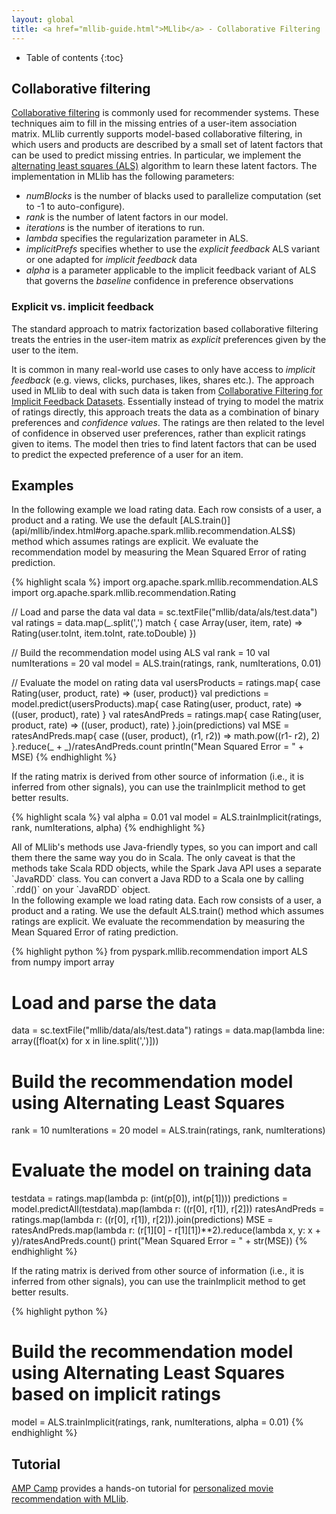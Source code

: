 ```yaml
---
layout: global
title: <a href="mllib-guide.html">MLlib</a> - Collaborative Filtering 
---
```


* Table of contents
{:toc}

## Collaborative filtering 

[Collaborative filtering](http://en.wikipedia.org/wiki/Recommender_system#Collaborative_filtering)
is commonly used for recommender systems.  These techniques aim to fill in the
missing entries of a user-item association matrix.  MLlib currently supports
model-based collaborative filtering, in which users and products are described
by a small set of latent factors that can be used to predict missing entries.
In particular, we implement the [alternating least squares
(ALS)](http://dl.acm.org/citation.cfm?id=1608614)
algorithm to learn these latent factors. The implementation in MLlib has the
following parameters:

* *numBlocks* is the number of blacks used to parallelize computation (set to -1 to auto-configure).
* *rank* is the number of latent factors in our model.
* *iterations* is the number of iterations to run.
* *lambda* specifies the regularization parameter in ALS.
* *implicitPrefs* specifies whether to use the *explicit feedback* ALS variant or one adapted for
  *implicit feedback* data
* *alpha* is a parameter applicable to the implicit feedback variant of ALS that governs the
  *baseline* confidence in preference observations

### Explicit vs. implicit feedback

The standard approach to matrix factorization based collaborative filtering treats 
the entries in the user-item matrix as *explicit* preferences given by the user to the item.

It is common in many real-world use cases to only have access to *implicit feedback* (e.g. views,
clicks, purchases, likes, shares etc.). The approach used in MLlib to deal with such data is taken
from
[Collaborative Filtering for Implicit Feedback Datasets](http://dx.doi.org/10.1109/ICDM.2008.22).
Essentially instead of trying to model the matrix of ratings directly, this approach treats the data
as a combination of binary preferences and *confidence values*. The ratings are then related to the
level of confidence in observed user preferences, rather than explicit ratings given to items.  The
model then tries to find latent factors that can be used to predict the expected preference of a
user for an item.

## Examples

<div class="codetabs">

<div data-lang="scala" markdown="1">
In the following example we load rating data. Each row consists of a user, a product and a rating.
We use the default [ALS.train()](api/mllib/index.html#org.apache.spark.mllib.recommendation.ALS$) 
method which assumes ratings are explicit. We evaluate the
recommendation model by measuring the Mean Squared Error of rating prediction.

{% highlight scala %}
import org.apache.spark.mllib.recommendation.ALS
import org.apache.spark.mllib.recommendation.Rating

// Load and parse the data
val data = sc.textFile("mllib/data/als/test.data")
val ratings = data.map(_.split(',') match {
    case Array(user, item, rate) =>  Rating(user.toInt, item.toInt, rate.toDouble)
})

// Build the recommendation model using ALS
val rank = 10
val numIterations = 20
val model = ALS.train(ratings, rank, numIterations, 0.01)

// Evaluate the model on rating data
val usersProducts = ratings.map{ case Rating(user, product, rate)  => (user, product)}
val predictions = model.predict(usersProducts).map{
    case Rating(user, product, rate) => ((user, product), rate)
}
val ratesAndPreds = ratings.map{
    case Rating(user, product, rate) => ((user, product), rate)
}.join(predictions)
val MSE = ratesAndPreds.map{
    case ((user, product), (r1, r2)) =>  math.pow((r1- r2), 2)
}.reduce(_ + _)/ratesAndPreds.count
println("Mean Squared Error = " + MSE)
{% endhighlight %}

If the rating matrix is derived from other source of information (i.e., it is inferred from
other signals), you can use the trainImplicit method to get better results.

{% highlight scala %}
val alpha = 0.01
val model = ALS.trainImplicit(ratings, rank, numIterations, alpha)
{% endhighlight %}
</div>

<div data-lang="java" markdown="1">
All of MLlib's methods use Java-friendly types, so you can import and call them there the same
way you do in Scala. The only caveat is that the methods take Scala RDD objects, while the
Spark Java API uses a separate `JavaRDD` class. You can convert a Java RDD to a Scala one by
calling `.rdd()` on your `JavaRDD` object.
</div>

<div data-lang="python" markdown="1">
In the following example we load rating data. Each row consists of a user, a product and a rating.
We use the default ALS.train() method which assumes ratings are explicit. We evaluate the
recommendation by measuring the Mean Squared Error of rating prediction.

{% highlight python %}
from pyspark.mllib.recommendation import ALS
from numpy import array

# Load and parse the data
data = sc.textFile("mllib/data/als/test.data")
ratings = data.map(lambda line: array([float(x) for x in line.split(',')]))

# Build the recommendation model using Alternating Least Squares
rank = 10
numIterations = 20
model = ALS.train(ratings, rank, numIterations)

# Evaluate the model on training data
testdata = ratings.map(lambda p: (int(p[0]), int(p[1])))
predictions = model.predictAll(testdata).map(lambda r: ((r[0], r[1]), r[2]))
ratesAndPreds = ratings.map(lambda r: ((r[0], r[1]), r[2])).join(predictions)
MSE = ratesAndPreds.map(lambda r: (r[1][0] - r[1][1])**2).reduce(lambda x, y: x + y)/ratesAndPreds.count()
print("Mean Squared Error = " + str(MSE))
{% endhighlight %}

If the rating matrix is derived from other source of information (i.e., it is inferred from other
signals), you can use the trainImplicit method to get better results.

{% highlight python %}
# Build the recommendation model using Alternating Least Squares based on implicit ratings
model = ALS.trainImplicit(ratings, rank, numIterations, alpha = 0.01)
{% endhighlight %}
</div>

</div>

## Tutorial

[AMP Camp](http://ampcamp.berkeley.edu/) provides a hands-on tutorial for
[personalized movie recommendation with MLlib](http://ampcamp.berkeley.edu/big-data-mini-course/movie-recommendation-with-mllib.html).
